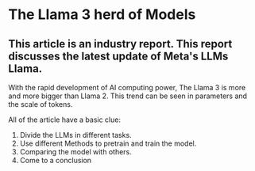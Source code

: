# The Llama 3 herd of Models

## This article is an industry report. This report discusses the latest update of Meta's LLMs Llama.

With the rapid development of AI computing power, The Llama 3 is more and more bigger than Llama 2.
This trend can be seen in parameters and the scale of tokens.

All of the article have a basic clue:  
1. Divide the LLMs in different tasks.
2. Use different Methods to pretrain and train the model.
3. Comparing the model with others.
4. Come to a conclusion
